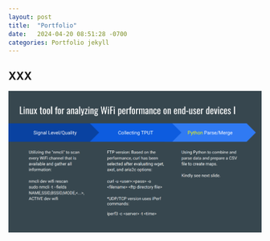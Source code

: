 ```yaml
---
layout: post
title:  "Portfolio"
date:   2024-04-20 08:51:28 -0700
categories: Portfolio jekyll
---
```


## XXX

![Page](_images/_page1.png "Linux tool for analyzing WiFi performance on end-user devices I")